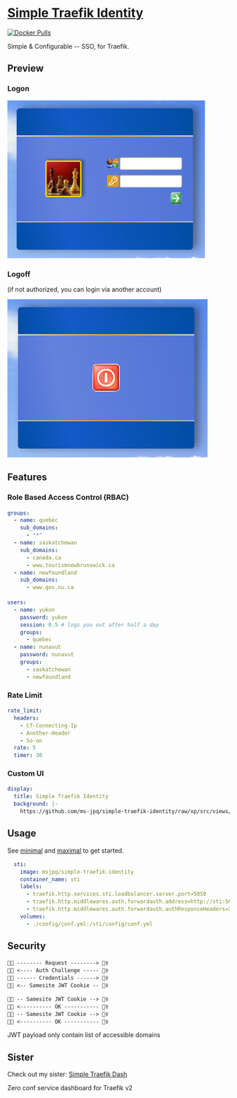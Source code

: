 # [Simple Traefik Identity](https://ms-jpq.github.io/simple-traefik-identity/)

[![Docker Pulls](https://img.shields.io/docker/pulls/msjpq/simple-traefik-identity.svg)](https://hub.docker.com/r/msjpq/simple-traefik-identity/)

Simple & Configurable -- SSO, for Traefik.

## Preview

### Logon

![login img](https://github.com/ms-jpq/simple-traefik-identity/raw/xp/preview/login.png)

### Logoff

(if not authorized, you can login via another account)

![logoff img](https://github.com/ms-jpq/simple-traefik-identity/raw/xp/preview/logoff.png)

## Features

### Role Based Access Control (RBAC)

```yaml
groups:
  - name: quebec
    sub_domains:
      - "*"
  - name: saskatchewan
    sub_domains:
      - canada.ca
      - www.tourismnewbrunswick.ca
  - name: newfoundland
    sub_domains:
      - www.gov.nu.ca

users:
  - name: yukon
    password: yukon
    session: 0.5 # logs you out after half a day
    groups:
      - quebec
  - name: nunavut
    password: nunavut
    groups:
      - saskatchewan
      - newfoundland
```

### Rate Limit

```yaml
rate_limit:
  headers:
    - Cf-Connecting-Ip
    - Another-Header
    - So-on
  rate: 5
  timer: 30
```

### Custom UI

```yaml
display:
  title: Simple Traefik Identity
  background: |-
    https://github.com/ms-jpq/simple-traefik-identity/raw/xp/src/views/assets/xp.jpg
```

## Usage

See [minimal](https://github.com/ms-jpq/simple-traefik-identity/blob/xp/examples/minimal_conf.yml) and [maximal](https://github.com/ms-jpq/simple-traefik-identity/blob/xp/examples/maximal_conf.yml) to get started.

```yaml
  sti:
    image: msjpq/simple-traefik-identity
    container_name: sti
    labels:
      - traefik.http.services.sti.loadbalancer.server.port=5050
      - traefik.http.middlewares.auth.forwardauth.address=http://sti:5050
      - traefik.http.middlewares.auth.forwardauth.authResponseHeaders=X-Forwarded-User
    volumes:
      - ./config/conf.yml:/sti/config/conf.yml
```

## Security

```txt
👩‍💻 -------- Request --------> 👮‍♀️
👩‍💻 <---- Auth Challenge ----- 👮‍♀️
👩‍💻 ------ Credentials ------> 👮‍♀️
👩‍💻 <-- Samesite JWT Cookie -- 👮‍♀️
```

```txt
👩‍💻 -- Samesite JWT Cookie --> 👮‍♀️
👩‍💻 <---------- OK ----------- 👮‍♀️
👩‍💻 -- Samesite JWT Cookie --> 👮‍♀️
👩‍💻 <---------- OK ----------- 👮‍♀️
```

JWT payload only contain list of accessible domains

## Sister

Check out my sister: [Simple Traefik Dash](https://ms-jpq.github.io/simple-traefik-dash/)

Zero conf service dashboard for Traefik v2
